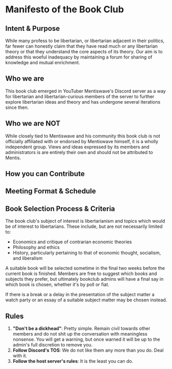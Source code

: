 # Manifesto of the Book Club


## Intent & Purpose

While many profess to be libertarian, or libertarian adjacent in their politics, far fewer can honestly claim that they have read much or any libertarian theory or that they understand the core aspects of its theory. Our aim is to address this woeful inadequacy by maintaining a forum for sharing of knowledge and mutual enrichment.

## Who we are

This book club emerged in YouTuber Mentiswave's Discord server as a way for libertarian and libertarian-curious members of the server to further explore libertarian ideas and theory and has undergone several iterations since then. 

## Who we are **NOT**

While closely tied to Mentiswave and his community this book club is not officially affiliated with or endorsed by Mentiswave himself, it is a wholly independent group. Views and ideas expressed by its members and administrators is are entirely their own and should not be attributed to Mentis.

## How you can Contribute


## Meeting Format & Schedule


## Book Selection Process & Criteria

The book club's subject of interest is libertarianism and topics which would be of interest to libertarians. These include, but are not necessarily limited to:

* Economics and critique of contrarian economic theories
* Philosophy and ethics
* History, particularly pertaining to that of economic thought, socialism, and liberalism

A suitable book will be selected sometime in the final two weeks before the current book is finished. Members are free to suggest which books and subjects they prefer, but ultimately bookclub admins will have a final say in which book is chosen, whether it's by poll or fiat.

If there is a break or a delay in the presentation of the subject matter a watch party or an essay of a suitable subject matter may be chosen instead.

## Rules

1. **"Don't be a dickhead"**: Pretty simple. Remain civil towards other members and do not shit up the conversation with meaningless nonsense. You will get a warning, but once warned it will be up to the admin's full discretion to remove you.
2. **Follow Discord's TOS**: We do not like them any more than you do. Deal with it.
3. **Follow the host server's rules**: It is the least you can do.
